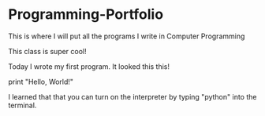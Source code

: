 # Programming-Portfolio
This is where I will put all the programs I write in Computer Programming

This class is super cool!

Today I wrote my first program. It looked this this!

print "Hello, World!" 

I learned that that you can turn on the interpreter by typing "python" into the terminal.  

